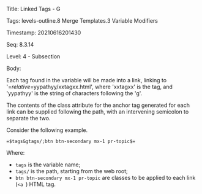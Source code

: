 Title:  Linked Tags - G

Tags:   levels-outline.8 Merge Templates.3 Variable Modifiers

Timestamp: 20210616201430

Seq:    8.3.14

Level:  4 - Subsection

Body: 

Each tag found in the variable will be made into a link, linking to '=$relative$=yypathyy/xxtagxx.html', where 'xxtagxx' is the tag, and 'yypathyy' is the string of characters following the 'g'.

The contents of the class attribute for the anchor tag generated for each link can be supplied following the path, with an intervening semicolon to separate the two. 

Consider the following example. 

	=$tags&gtags/;btn btn-secondary mx-1 pr-topic$=

Where:

+ `tags` is the variable name;
+ `tags/` is the path, starting from the web root;
+ `btn btn-secondary mx-1 pr-topic` are classes to be applied to each link (`<a `) HTML tag.
